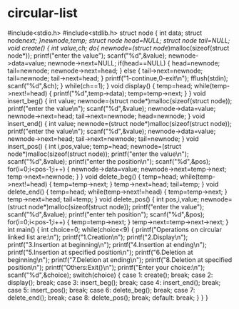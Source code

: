 # circular-list
#include<stdio.h>
#include<stdlib.h>
struct node
{
    int data;
    struct node*next;
}*newnode,*temp;
struct node* head=NULL;
struct node* tail=NULL;
void create()
{
    int value,ch;
    do{
        newnode=(struct node*)malloc(sizeof(struct node*));
        printf("enter the value");
        scanf("%d",&value);
        newnode->data=value;
        newnode->next=NULL;
        if(head==NULL)
        {
            head=newnode;
            tail=newnode;
            newnode->next=head;
        }
        else
        {
            tail->next=newnode;
            tail=newnode;
            tail->next=head;
        }
        printf("1-continue,0-exit\n");
        fflush(stdin);
        scanf("%d",&ch);
    }
    while(ch==1);
}
void display()
{
    temp=head;
    while(temp->next!=head)
    {
        printf("%d",temp->data);
        temp=temp->next;
    }
}
void insert_beg()
{
    int value;
    newnode=(struct node*)malloc(sizeof(struct node));
    printf("enter the value\n");
    scanf("%d",&value);
    newnode->data=value;
    newnode->next=head;
    tail->next=newnode;
    head=newnode;
}
void insert_end()
{
    int value;
    newnode=(struct node*)malloc(sizeof(struct node));
    printf("enter the value\n");
    scanf("%d",&value);
    newnode->data=value;
    newnode->next=head;
    tail->next=newnode;
    tail=newnode;
}
void insert_pos()
{
    int i,pos,value;
    temp=head;
    newnode=(struct node*)malloc(sizeof(struct node));
    printf("enter the value\n");
    scanf("%d",&value);
    printf("enter the position\n");
    scanf("%d",&pos);
    for(i=0;i<pos-1;i++)
    {
        newnode->data=value;
        newnode->next=temp->next;
        temp->next=newnode;
    }
}
void delete_beg()
{
    temp=head;
    while(temp->next!=head)
    {
        temp=temp->next;
    }
    temp->next=head;
    tail=temp;
}
void delete_end()
{
    temp=head;
    while(temp->next!=head)
    {
        temp=temp->next;
    }
    temp->next=head;
    tail=temp;
}
void delete_pos()
{
    int pos,i,value;
    newnode=(struct node*)malloc(sizeof(struct node));
    printf("enter the value");
    scanf("%d",&value);
    printf("enter teh position");
    scanf("%d",&pos);
    for(i=0;i<pos-1;i++)
    {
        temp=temp->next;
    }
    temp->next=temp->next->next;
}
int main()
{
     int choice=0;
        while(choice<9)
        {
            printf("Operations on circular linked list are:\n");
            printf("1.Creation\n");
            printf("2.Display\n");
            printf("3.Insertion at beginning\n");
            printf("4.Insertion at ending\n");
            printf("5.Insertion at specified position\n");
            printf("6.Deletion at beginning\n");
            printf("7.Deletion at ending\n");
            printf("8.Deletion at specified position\n");
            printf("Others:Exit()\n");
            printf("Enter your choice:\n");
            scanf("%d",&choice);
            switch(choice)
            {
                case 1:
                        create();
                        break;
                case 2:
                        display();
                        break;
                case 3:
                        insert_beg();
                        break;
                case 4:
                        insert_end();
                        break;
                case 5:
                        insert_pos();
                        break;
                case 6:
                        delete_beg();
                        break;
                case 7:
                        delete_end();
                        break;
                case 8:
                        delete_pos();
                        break;
                default:
                        break;
            }
        }
}
